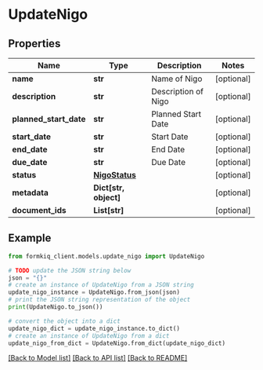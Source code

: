 # UpdateNigo


## Properties

Name | Type | Description | Notes
------------ | ------------- | ------------- | -------------
**name** | **str** | Name of Nigo | [optional] 
**description** | **str** | Description of Nigo | [optional] 
**planned_start_date** | **str** | Planned Start Date | [optional] 
**start_date** | **str** | Start Date | [optional] 
**end_date** | **str** | End Date | [optional] 
**due_date** | **str** | Due Date | [optional] 
**status** | [**NigoStatus**](NigoStatus.md) |  | [optional] 
**metadata** | **Dict[str, object]** |  | [optional] 
**document_ids** | **List[str]** |  | [optional] 

## Example

```python
from formkiq_client.models.update_nigo import UpdateNigo

# TODO update the JSON string below
json = "{}"
# create an instance of UpdateNigo from a JSON string
update_nigo_instance = UpdateNigo.from_json(json)
# print the JSON string representation of the object
print(UpdateNigo.to_json())

# convert the object into a dict
update_nigo_dict = update_nigo_instance.to_dict()
# create an instance of UpdateNigo from a dict
update_nigo_from_dict = UpdateNigo.from_dict(update_nigo_dict)
```
[[Back to Model list]](../README.md#documentation-for-models) [[Back to API list]](../README.md#documentation-for-api-endpoints) [[Back to README]](../README.md)


